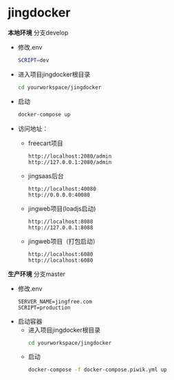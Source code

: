 # jingdocker

**本地环境**   分支develop


- 修改.env 
    ```bash
    SCRIPT=dev
    ```
    
- 进入项目jingdocker根目录
    ```bash
    cd yourworkspace/jingdocker
    ```
    
- 启动 
    ```bash
    docker-compose up
    ```

- 访问地址：

    * freecart项目  
        ```
        http://localhost:2080/admin
        http://127.0.0.1:2080/admin
         ```  
    * jingsaas后台 
        ```
        http://localhost:40080 
        http://0.0.0.0:40080
        ```
    * jingweb项目(loadjs启动)
        ```
        http://localhost:8088
        http://127.0.0.1:8088
        ```
    * jingweb项目（打包启动）
        ```
        http://localhost:6080 
        http://localhost:6080
        ```
        
**生产环境**    分支master

- 修改.env 
    ```
    SERVER_NAME=jingfree.com
    SCRIPT=production
    ```
- 启动容器 
    * 进入项目jingdocker根目录
        ```bash
        cd yourworkspace/jingdocker
        ```
    * 启动 
        ```bash
        docker-compose -f docker-compose.piwik.yml up
        ```
